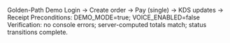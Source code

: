 Golden-Path Demo
Login → Create order → Pay (single) → KDS updates → Receipt
Preconditions: DEMO_MODE=true; VOICE_ENABLED=false
Verification: no console errors; server-computed totals match; status transitions complete.
